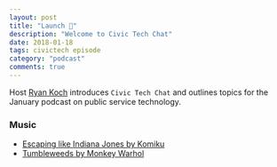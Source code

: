 ```yaml
---
layout: post
title: "Launch 🚀"
description: "Welcome to Civic Tech Chat"
date: 2018-01-18
tags: civictech episode
category: "podcast"
comments: true
---
```

Host [Ryan Koch](https://twitter.com/ryan_koch) introduces `Civic Tech Chat` and outlines topics for the January podcast on public service technology.

### Music
- [Escaping like Indiana Jones by Komiku](http://freemusicarchive.org/music/Komiku/Poupis_incredible_adventures_/Komiku_-_Poupis_incredible_adventures__-_54_Escaping_like_Indiana_Jones)
- [Tumbleweeds by Monkey Warhol](http://freemusicarchive.org/music/Monkey_Warhol/Lonely_Hearts_Challenge/Monkey_Warhol_-_Tumbleweeds)
